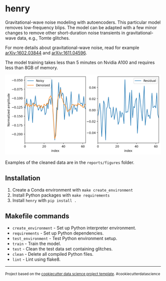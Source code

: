 henry
==============================

Gravitational-wave noise modeling with autoencoders. This particular model removes low-frequency blips. The model can be adapted with a few minor changes to remove other short-duration noise transients in gravitational-wave data, e.g., Tomte glitches.

For more details about gravitational-wave noise, read for example [arXiv:1602.03844](https://arxiv.org/abs/1602.03844) and [arXiv:1611.04596](https://arxiv.org/abs/1611.04596).

The model training takes less than 5 minutes on Nvidia A100 and requires less than 8GB of memory.

![Image Alt text](/reports/figures/64_5_7.png)

Examples of the cleaned data are in the `reports/figures` folder.

Installation
--------
1) Create a Conda environment with `make create_environment`
2) Install Python packages with `make requirements`
3) Install `henry` with `pip install .`

Makefile commands
--------
- `create_environment` - Set up Python interpreter environment.
- `requirements` - Set up Python dependencies.
- `test_environment` - Test Python environment setup.
- `train` - Train the model.
- `test` - Clean the test data set containing glitches.
- `clean` - Delete all compiled Python files.
- `lint` - Lint using flake8.

--------

<p><small>Project based on the <a target="_blank" href="https://drivendata.github.io/cookiecutter-data-science/">cookiecutter data science project template</a>. #cookiecutterdatascience</small></p>
